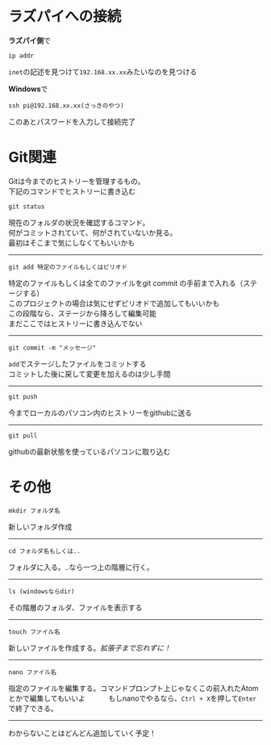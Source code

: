 # ラズパイへの接続
**ラズパイ側**で
```
ip addr
```
`inet`の記述を見つけて`192.168.xx.xx`みたいなのを見つける

**Windows**で
```$xslt
ssh pi@192.168.xx.xx(さっきのやつ)
```
このあとパスワードを入力して接続完了

# Git関連

Gitは今までのヒストリーを管理するもの。   
下記のコマンドでヒストリーに書き込む   
```
git status
```
現在のフォルダの状況を確認するコマンド。   
何がコミットされていて、何がされていないか見る。   
最初はそこまで気にしなくてもいいかも   

---
```
git add 特定のファイルもしくはピリオド
```
特定のファイルもしくは全てのファイルをgit commit の手前まで入れる（ステージする）   
このプロジェクトの場合は気にせずピリオドで追加してもいいかも   
この段階なら、ステージから降ろして編集可能    
まだここではヒストリーに書き込んでない

---
```
git commit -m "メッセージ"
```
`add`でステージしたファイルをコミットする   
コミットした後に戻して変更を加えるのは少し手間

---
```
git push
```
今までローカルのパソコン内のヒストリーをgithubに送る   

---
```
git pull
```
githubの最新状態を使っているパソコンに取り込む

# その他
```
mkdir フォルダ名
```
新しいフォルダ作成

---
```
cd フォルダ名もしくは..
```
フォルダに入る。..なら一つ上の階層に行く。

---
```
ls (windowsならdir)
```
その階層のフォルダ、ファイルを表示する

---
```
touch ファイル名
```
新しいファイルを作成する。*拡張子まで忘れずに！*

---
```
nano ファイル名
```
指定のファイルを編集する。コマンドプロンプト上じゃなくこの前入れたAtomとかで編集してもいいよ　　　
もしnanoでやるなら、`Ctrl + X`を押して`Enter`で終了できる。

---
わからないことはどんどん追加していく予定！

